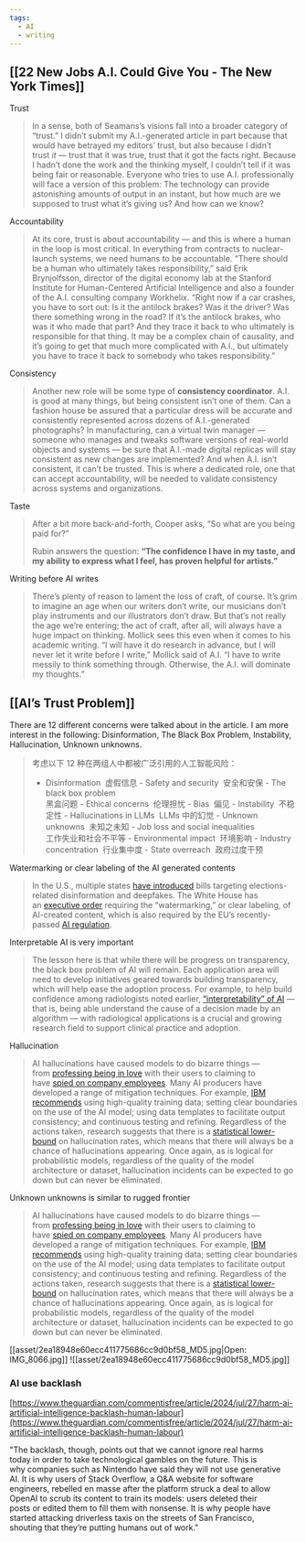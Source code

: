 ```yaml
---
tags:
  - AI
  - writing
---
```

## [[22 New Jobs A.I. Could Give You - The New York Times]]
Trust
> In a sense, both of Seamans’s visions fall into a broader category of “trust.” I didn’t submit my A.I.-generated article in part because that would have betrayed my editors’ trust, but also because I didn’t trust _it_ — trust that it was true, trust that it got the facts right. Because I hadn’t done the work and the thinking myself, I couldn’t tell if it was being fair or reasonable. Everyone who tries to use A.I. professionally will face a version of this problem: The technology can provide astonishing amounts of output in an instant, but how much are we supposed to trust what it’s giving us? And how can we know?

Accountability

> At its core, trust is about accountability — and this is where a human in the loop is most critical. In everything from contracts to nuclear-launch systems, we need humans to be accountable. “There should be a human who ultimately takes responsibility,” said Erik Brynjolfsson, director of the digital economy lab at the Stanford Institute for Human-Centered Artificial Intelligence and also a founder of the A.I. consulting company Workhelix. “Right now if a car crashes, you have to sort out: Is it the antilock brakes? Was it the driver? Was there something wrong in the road? If it’s the antilock brakes, who was it who made that part? And they trace it back to who ultimately is responsible for that thing. It may be a complex chain of causality, and it’s going to get that much more complicated with A.I., but ultimately you have to trace it back to somebody who takes responsibility.”

Consistency

> Another new role will be some type of **consistency coordinator**. A.I. is good at many things, but being consistent isn’t one of them. Can a fashion house be assured that a particular dress will be accurate and consistently represented across dozens of A.I.-generated photographs? In manufacturing, can a virtual twin manager — someone who manages and tweaks software versions of real-world objects and systems — be sure that A.I.-made digital replicas will stay consistent as new changes are implemented? And when A.I. isn’t consistent, it can’t be trusted. This is where a dedicated role, one that can accept accountability, will be needed to validate consistency across systems and organizations.

Taste

> After a bit more back-and-forth, Cooper asks, “So what are you being paid for?”
> 
> Rubin answers the question: **“The confidence I have in my taste, and my ability to express what I feel, has proven helpful for artists.”**

Writing before AI writes

> There’s plenty of reason to lament the loss of craft, of course. It’s grim to imagine an age when our writers don’t write, our musicians don’t play instruments and our illustrators don’t draw. But that’s not really the age we’re entering; the act of craft, after all, will always have a huge impact on thinking. Mollick sees this even when it comes to his academic writing. “I will have it do research in advance, but I will never let it write before I write,” Mollick said of A.I. “I have to write messily to think something through. Otherwise, the A.I. will dominate my thoughts.”


## [[AI’s Trust Problem]]
There are 12 different concerns were talked about in the article. I am more interest in the following: Disinformation, The Black Box Problem, Instability, Hallucination, Unknown unknowns.

> 考虑以下 12 种在两组人中都被广泛引用的人工智能风险：
> - Disinformation  虚假信息
	- Safety and security  安全和安保
	- The black box problem  
    黑盒问题
	- Ethical concerns  伦理担忧
	- Bias  偏见
	- Instability  不稳定性
	- Hallucinations in LLMs  LLMs 中的幻觉
	- Unknown unknowns  未知之未知
	- Job loss and social inequalities  
	    工作失业和社会不平等
	- Environmental impact  环境影响
	- Industry concentration  行业集中度
	- State overreach  政府过度干预

Watermarking or clear labeling of the AI generated contents
>In the U.S., multiple states [have introduced](https://archive.is/o/yFhaw/https://www.citizen.org/article/tracker-legislation-on-deepfakes-in-elections/) bills targeting elections-related disinformation and deepfakes. The White House has an [executive order](https://archive.is/o/yFhaw/https://www.whitehouse.gov/briefing-room/presidential-actions/2023/10/30/executive-order-on-the-safe-secure-and-trustworthy-development-and-use-of-artificial-intelligence/) requiring the “watermarking,” or clear labeling, of AI-created content, which is also required by the EU’s recently-passed [AI regulation](https://archive.is/o/yFhaw/https://digital-strategy.ec.europa.eu/en/policies/regulatory-framework-ai).

Interpretable AI is very important
>The lesson here is that while there will be progress on transparency, the black box problem of AI will remain. Each application area will need to develop initiatives geared towards building transparency, which will help ease the adoption process. For example, to help build confidence among radiologists noted earlier, [“interpretability” of AI](https://archive.is/o/yFhaw/https://www.ncbi.nlm.nih.gov/pmc/articles/PMC10546466/%23:~:text=Interpretability%20of%20AI%20systems%20have,in%20different%20fields%20of%20medicine.) — that is, being able understand the cause of a decision made by an algorithm — with radiological applications is a crucial and growing research field to support clinical practice and adoption.

Hallucination
> AI hallucinations have caused models to do bizarre things — from [professing being in love](https://archive.is/o/yFhaw/https://www.nytimes.com/2023/02/16/technology/bing-chatbot-transcript.html) with their users to claiming to have [spied on company employees](https://archive.is/o/yFhaw/https://futurism.com/the-byte/bing-ai-spied-microsoft-employees-webcams). Many AI producers have developed a range of mitigation techniques. For example, [IBM recommends](https://archive.is/o/yFhaw/https://www.ibm.com/topics/ai-hallucinations) using high-quality training data; setting clear boundaries on the use of the AI model; using data templates to facilitate output consistency; and continuous testing and refining. Regardless of the actions taken, research suggests that there is a [statistical lower-bound](https://archive.is/o/yFhaw/https://arxiv.org/abs/2311.14648) on hallucination rates, which means that there will always be a chance of hallucinations appearing. Once again, as is logical for probabilistic models, regardless of the quality of the model architecture or dataset, hallucination incidents can be expected to go down but can never be eliminated.

Unknown unknowns is similar to rugged frontier
>AI hallucinations have caused models to do bizarre things — from [professing being in love](https://archive.is/o/yFhaw/https://www.nytimes.com/2023/02/16/technology/bing-chatbot-transcript.html) with their users to claiming to have [spied on company employees](https://archive.is/o/yFhaw/https://futurism.com/the-byte/bing-ai-spied-microsoft-employees-webcams). Many AI producers have developed a range of mitigation techniques. For example, [IBM recommends](https://archive.is/o/yFhaw/https://www.ibm.com/topics/ai-hallucinations) using high-quality training data; setting clear boundaries on the use of the AI model; using data templates to facilitate output consistency; and continuous testing and refining. Regardless of the actions taken, research suggests that there is a [statistical lower-bound](https://archive.is/o/yFhaw/https://arxiv.org/abs/2311.14648) on hallucination rates, which means that there will always be a chance of hallucinations appearing. Once again, as is logical for probabilistic models, regardless of the quality of the model architecture or dataset, hallucination incidents can be expected to go down but can never be eliminated.

[[asset/2ea18948e60ecc411775686cc9d0bf58_MD5.jpg|Open: IMG_8066.jpg]]
![[asset/2ea18948e60ecc411775686cc9d0bf58_MD5.jpg]]
### AI use backlash
[https://www.theguardian.com/commentisfree/article/2024/jul/27/harm-ai-artificial-intelligence-backlash-human-labour](https://www.theguardian.com/commentisfree/article/2024/jul/27/harm-ai-artificial-intelligence-backlash-human-labour)  
  
"The backlash, though, points out that we cannot ignore real harms  
today in order to take technological gambles on the future. This is  
why companies such as Nintendo have said they will not use generative  
AI. It is why users of Stack Overflow, a Q&A website for software  
engineers, rebelled en masse after the platform struck a deal to allow  
OpenAI to scrub its content to train its models: users deleted their  
posts or edited them to fill them with nonsense. It is why people have  
started attacking driverless taxis on the streets of San Francisco,  
shouting that they’re putting humans out of work."